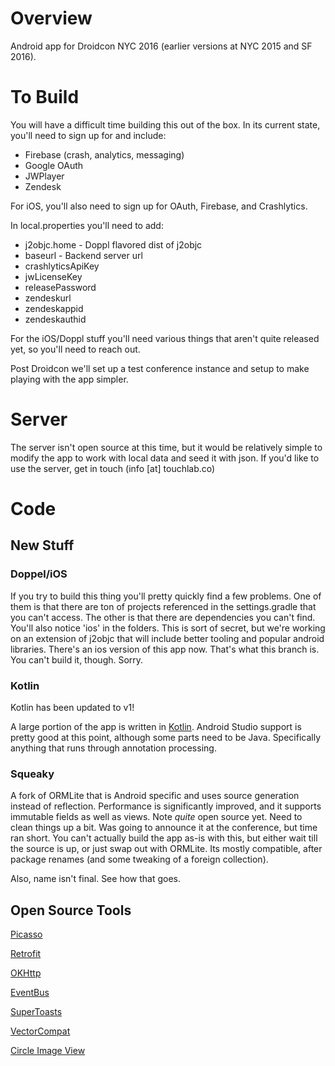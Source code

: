 # Overview

Android app for Droidcon NYC 2016 (earlier versions at NYC 2015 and SF 2016).

# To Build

You will have a difficult time building this out of the box. In its current state, you'll need to sign up for and include:

* Firebase (crash, analytics, messaging)
* Google OAuth
* JWPlayer
* Zendesk

For iOS, you'll also need to sign up for OAuth, Firebase, and Crashlytics.

In local.properties you'll need to add:

* j2objc.home - Doppl flavored dist of j2objc
* baseurl - Backend server url
* crashlyticsApiKey
* jwLicenseKey
* releasePassword
* zendeskurl
* zendeskappid
* zendeskauthid

For the iOS/Doppl stuff you'll need various things that aren't quite released yet, so you'll need to reach out.

Post Droidcon we'll set up a test conference instance and setup to make playing with the app simpler.

# Server

The server isn't open source at this time, but it would be relatively simple to modify the app to
work with local data and seed it with json.  If you'd like to use the server, get in touch (info [at] touchlab.co)

# Code

## New Stuff

### Doppel/iOS

If you try to build this thing you'll pretty quickly find a few problems.  One of them is that there are ton of projects referenced in the settings.gradle that you can't access.  The other is that there are dependencies you can't find.  You'll also notice 'ios' in the folders.  This is sort of secret, but we're working on an extension of j2objc that will include better tooling and popular android libraries.  There's an ios version of this app now.  That's what this branch is.  You can't build it, though.  Sorry.

### Kotlin

Kotlin has been updated to v1!

A large portion of the app is written in [Kotlin](http://kotlinlang.org/).  Android Studio support is pretty good at this point,
although some parts need to be Java.  Specifically anything that runs through annotation processing.

### Squeaky

A fork of ORMLite that is Android specific and uses source generation instead of reflection.  Performance
is significantly improved, and it supports immutable fields as well as views.  Note *quite* open source
yet.  Need to clean things up a bit.  Was going to announce it at the conference, but time ran short.  You can't actually build the app as-is with this, but either wait till the source is up, or just swap out with ORMLite.  Its mostly compatible, after package renames (and some tweaking of a foreign collection).

Also, name isn't final.  See how that goes.

## Open Source Tools

[Picasso](http://square.github.io/picasso/)

[Retrofit](http://square.github.io/retrofit/)

[OKHttp](http://square.github.io/okhttp/)

[EventBus](https://github.com/greenrobot/EventBus)

[SuperToasts](https://github.com/JohnPersano/SuperToasts)

[VectorCompat](https://github.com/wnafee/vector-compat)

[Circle Image View](https://github.com/hdodenhof/CircleImageView)
